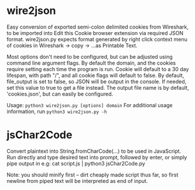 # wire2json
Easy conversion of exported semi-colon delimited cookies from Wireshark, to be imported into Edit this Cookie browser extension via required JSON format. wire2json.py expects format generated by right click context menu of cookies in Wireshark -> copy -> ...as Printable Text.

Most options don't need to be configured, but can be adjusted using command line argument flags.
By default the domain, and the cookies require setting each time the program is run. Cookie will default to a 30 day lifespan, with path "/", and all cookie flags will default to false.
By default, file_output is set to false, so JSON will be output in the console. If needed, set this value to true to get a file instead.
The output file name is by default, 'cookies.json', but can easily be configured.

Usage: `python3 wire2json.py [options] domain`
For additional usage information, run `python3 wire2json.py -h`

# jsChar2Code
Convert plaintext into String.fromCharCode(...) to be used in JavaScript. Run directly and type desired text into prompt, followed by enter, or simply pipe output in e.g: cat script.js | python3 jsChar2Code.py

Note: you should minify first – dirt cheaply made script thus far, so first newline from piped text will be interpreted as end of input.
